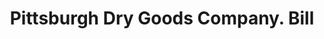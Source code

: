 ---
doi: 10.7916/D8GM9KDD
date_other: '1890'
date_other_textual: 1890-1899
form: printed ephemera
genre:
- Invoices
name:
- Pittsburgh Dry Goods Company
object_in_context_url: https://biggert.cul.columbia.edu/items/view/ave_biggert_01485
subject_hierarchical_geographic:
- Pittsburgh, Pennsylvania, United States
subject_name:
- Pittsburgh Dry Goods Company
title: Pittsburgh Dry Goods Company. Bill
sort_title: Pittsburgh Dry Goods Company. Bill
call_number: ave_biggert_01485
coordinates:
- 40.439722222222215,-79.97638888888889
pid: ave_biggert_01485
identifiers: ave_biggert_01485
thumbnail: https://derivativo-1.library.columbia.edu/iiif/2/ldpd:344001/full/!256,256/0/native.jpg
permalink: "/biggert/ave_biggert_01485/"
layout: iiif-image-page
---